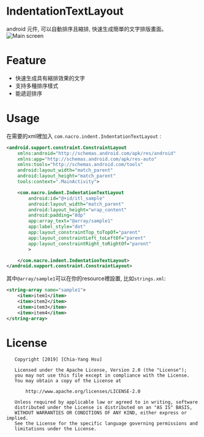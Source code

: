 # IndentationTextLayout

android 元件, 可以自動排序且縮排, 快速生成簡單的文字排版畫面。
![Main screen](/screenshots/main_screen.PNG)

# Feature
 - 快速生成具有縮排效果的文字
 - 支持多種排序樣式
 - 能遞迴排序

# Usage
在需要的xml裡加入 `com.nacro.indent.IndentationTextLayout` :
```xml
<android.support.constraint.ConstraintLayout
    xmlns:android="http://schemas.android.com/apk/res/android"
    xmlns:app="http://schemas.android.com/apk/res-auto"
    xmlns:tools="http://schemas.android.com/tools"
    android:layout_width="match_parent"
    android:layout_height="match_parent"
    tools:context=".MainActivity">

    <com.nacro.indent.IndentationTextLayout
        android:id="@+id/itl_sample"
        android:layout_width="match_parent"
        android:layout_height="wrap_content"
        android:padding="8dp"
        app:array_text="@array/sample1"
        app:label_style="dot"
        app:layout_constraintTop_toTopOf="parent"
        app:layout_constraintLeft_toLeftOf="parent"
        app:layout_constraintRight_toRightOf="parent"
        >

    </com.nacro.indent.IndentationTextLayout>
</android.support.constraint.ConstraintLayout>
```
其中`@array/sample1`可以在你的resource裡設置, 比如`strings.xml`: 
```xml
<string-array name="sample1">
    <item>item1</item>
    <item>item2</item>
    <item>item3</item>
    <item>item4</item>
</string-array>
```


# License
```
   Copyright [2019] [Chia-Yang Hsu]

   Licensed under the Apache License, Version 2.0 (the "License");
   you may not use this file except in compliance with the License.
   You may obtain a copy of the License at

       http://www.apache.org/licenses/LICENSE-2.0

   Unless required by applicable law or agreed to in writing, software
   distributed under the License is distributed on an "AS IS" BASIS,
   WITHOUT WARRANTIES OR CONDITIONS OF ANY KIND, either express or implied.
   See the License for the specific language governing permissions and
   limitations under the License.
```
